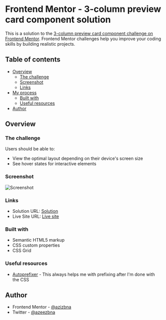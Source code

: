 # Frontend Mentor - 3-column preview card component solution

This is a solution to the [3-column preview card component challenge on Frontend Mentor](https://www.frontendmentor.io/challenges/3column-preview-card-component-pH92eAR2-). Frontend Mentor challenges help you improve your coding skills by building realistic projects. 

## Table of contents

- [Overview](#overview)
  - [The challenge](#the-challenge)
  - [Screenshot](#screenshot)
  - [Links](#links)
- [My process](#my-process)
  - [Built with](#built-with)
  - [Useful resources](#useful-resources)
- [Author](#author)


## Overview

### The challenge

Users should be able to:

- View the optimal layout depending on their device's screen size
- See hover states for interactive elements

### Screenshot

![Screenshot](https://i.imgur.com/gLkgi2l.png)

### Links

- Solution URL: [Solution](https://github.com/azizbna/Frontend-mentor-3-column-preview-card)
- Live Site URL: [Live site](https://azizbna.github.io/Frontend-mentor-3-column-preview-card/)

### Built with

- Semantic HTML5 markup
- CSS custom properties
- CSS Grid

### Useful resources

- [Autoprefixer](https://autoprefixer.github.io/) - This always helps me with prefixing after I'm done with the CSS


## Author

- Frontend Mentor - [@azizbna](https://www.frontendmentor.io/profile/azizbna)
- Twitter - [@azeezbna](https://www.twitter.com/azeezbna)


